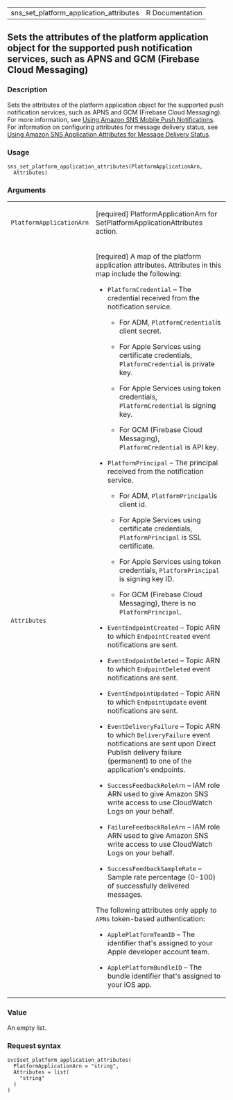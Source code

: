 <table style="width: 100%;">
<tbody>
<tr class="odd">
<td>sns_set_platform_application_attributes</td>
<td style="text-align: right;">R Documentation</td>
</tr>
</tbody>
</table>

## Sets the attributes of the platform application object for the supported push notification services, such as APNS and GCM (Firebase Cloud Messaging)

### Description

Sets the attributes of the platform application object for the supported
push notification services, such as APNS and GCM (Firebase Cloud
Messaging). For more information, see [Using Amazon SNS Mobile Push
Notifications](https://docs.aws.amazon.com/sns/latest/dg/sns-mobile-application-as-subscriber.html).
For information on configuring attributes for message delivery status,
see [Using Amazon SNS Application Attributes for Message Delivery
Status](https://docs.aws.amazon.com/sns/latest/dg/sns-msg-status.html).

### Usage

    sns_set_platform_application_attributes(PlatformApplicationArn,
      Attributes)

### Arguments

<table>
<colgroup>
<col style="width: 35%" />
<col style="width: 65%" />
</colgroup>
<tbody>
<tr class="odd">
<td><code
id="sns_set_platform_application_attributes_:_PlatformApplicationArn">PlatformApplicationArn</code></td>
<td><p>[required] PlatformApplicationArn for
SetPlatformApplicationAttributes action.</p></td>
</tr>
<tr class="even">
<td><code
id="sns_set_platform_application_attributes_:_Attributes">Attributes</code></td>
<td><p>[required] A map of the platform application attributes.
Attributes in this map include the following:</p>
<ul>
<li><p><code>PlatformCredential</code> – The credential received from
the notification service.</p>
<ul>
<li><p>For ADM, <code>PlatformCredential</code>is client
secret.</p></li>
<li><p>For Apple Services using certificate credentials,
<code>PlatformCredential</code> is private key.</p></li>
<li><p>For Apple Services using token credentials,
<code>PlatformCredential</code> is signing key.</p></li>
<li><p>For GCM (Firebase Cloud Messaging),
<code>PlatformCredential</code> is API key.</p></li>
</ul></li>
<li><p><code>PlatformPrincipal</code> – The principal received from the
notification service.</p>
<ul>
<li><p>For ADM, <code>PlatformPrincipal</code>is client id.</p></li>
<li><p>For Apple Services using certificate credentials,
<code>PlatformPrincipal</code> is SSL certificate.</p></li>
<li><p>For Apple Services using token credentials,
<code>PlatformPrincipal</code> is signing key ID.</p></li>
<li><p>For GCM (Firebase Cloud Messaging), there is no
<code>PlatformPrincipal</code>.</p></li>
</ul></li>
<li><p><code>EventEndpointCreated</code> – Topic ARN to which
<code>EndpointCreated</code> event notifications are sent.</p></li>
<li><p><code>EventEndpointDeleted</code> – Topic ARN to which
<code>EndpointDeleted</code> event notifications are sent.</p></li>
<li><p><code>EventEndpointUpdated</code> – Topic ARN to which
<code>EndpointUpdate</code> event notifications are sent.</p></li>
<li><p><code>EventDeliveryFailure</code> – Topic ARN to which
<code>DeliveryFailure</code> event notifications are sent upon Direct
Publish delivery failure (permanent) to one of the application's
endpoints.</p></li>
<li><p><code>SuccessFeedbackRoleArn</code> – IAM role ARN used to give
Amazon SNS write access to use CloudWatch Logs on your behalf.</p></li>
<li><p><code>FailureFeedbackRoleArn</code> – IAM role ARN used to give
Amazon SNS write access to use CloudWatch Logs on your behalf.</p></li>
<li><p><code>SuccessFeedbackSampleRate</code> – Sample rate percentage
(0-100) of successfully delivered messages.</p></li>
</ul>
<p>The following attributes only apply to <code>APNs</code> token-based
authentication:</p>
<ul>
<li><p><code>ApplePlatformTeamID</code> – The identifier that's assigned
to your Apple developer account team.</p></li>
<li><p><code>ApplePlatformBundleID</code> – The bundle identifier that's
assigned to your iOS app.</p></li>
</ul></td>
</tr>
</tbody>
</table>

### Value

An empty list.

### Request syntax

    svc$set_platform_application_attributes(
      PlatformApplicationArn = "string",
      Attributes = list(
        "string"
      )
    )
